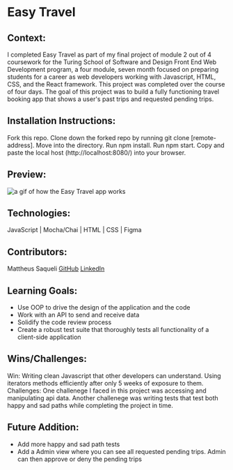 # Easy Travel

## Context:
I completed Easy Travel as part of my final project of module 2 out of 4 coursework for the Turing School of Software and Design Front End Web Development program, a four module, seven month focused on preparing students for a career as web developers working with Javascript, HTML, CSS, and the React framework. This project was completed over the course of four days. The goal of this project was to build a fully functioning travel booking app that shows a user's past trips and requested pending trips.

## Installation Instructions:
Fork this repo.
Clone down the forked repo by running git clone [remote-address].
Move into the directory.
Run npm install.
Run npm start.
Copy and paste the local host (http://localhost:8080/) into your browser. 

## Preview:
![a gif of how the Easy Travel app works](https://media.giphy.com/media/v1.Y2lkPTc5MGI3NjExNTMyZGMzY2UzYjk1MzI5NjcwYTgyZDZhNzRmOGYzZTA5YTQ5Mzg5MyZlcD12MV9pbnRlcm5hbF9naWZzX2dpZklkJmN0PWc/LZMIpRH6bORepfiRvS/giphy.gif)

## Technologies:
JavaScript | Mocha/Chai | HTML | CSS | Figma 

## Contributors:
Mattheus Saqueli
[GitHub](https://github.com/mattsaqueli)
[LinkedIn](https://www.linkedin.com/in/mattheus-saqueli-409813250/)

## Learning Goals:
- Use OOP to drive the design of the application and the code
- Work with an API to send and receive data
- Solidify the code review process
- Create a robust test suite that thoroughly tests all functionality of a client-side application

## Wins/Challenges:
Win: Writing clean Javascript that other developers can understand. Using iterators methods efficiently after only 5 weeks of exposure to them.
Challenges: One challenege I faced in this project was accessing and manipulating api data. Another challenege was writing tests that test both happy and sad paths while completing the project in time. 

## Future Addition:
- Add more happy and sad path tests
- Add a Admin view where you can see all requested pending trips. Admin can then approve or deny the pending trips 
